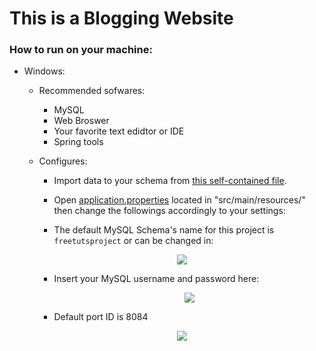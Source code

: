 # This is a Blogging Website

### How to run on your machine:
  * Windows:
    * Recommended sofwares:
      * MySQL
      * Web Broswer
      * Your favorite text edidtor or IDE
      * Spring tools
    * Configures:
      * Import data to your schema from [this self-contained file](dbFinal.sql). 
      * Open [application.properties](src/main/resources/application.properties) located in "src/main/resources/" then change the followings accordingly to your settings:
      
      * The default MySQL Schema's name for this project is `freetutsproject` or can be changed in:
      <p align="center">
        <img src="https://github.com/COCONUC/Freetuts/assets/53396533/d97ae103-bd1f-4d77-ab23-56a205d48fcf" />
      </p>
      
      * Insert your MySQL username and password here:
        <p align="center">
        <img src="https://github.com/COCONUC/Freetuts/assets/53396533/3096f93c-e416-4b06-9165-169634182f6b" />
        </p>
        
      * Default port ID is 8084
      <p align="center">
        <img src="https://github.com/COCONUC/Freetuts/assets/53396533/742c4855-2a50-4e7b-a2dd-32af542ebe41" />
        </p>

        

